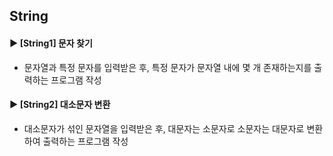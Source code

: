 ####
## String
####
#### ► [String1] 문자 찾기
- 문자열과 특정 문자를 입력받은 후, 특정 문자가 문자열 내에 몇 개 존재하는지를 출력하는 프로그램 작성
####
#### ► [String2] 대소문자 변환
- 대소문자가 섞인 문자열을 입력받은 후, 대문자는 소문자로 소문자는 대문자로 변환하여 출력하는 프로그램 작성
####
